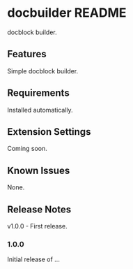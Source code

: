 # docbuilder README

docblock builder.

## Features

Simple docblock builder.

## Requirements

Installed automatically.

## Extension Settings

Coming soon.

## Known Issues

None.

## Release Notes

v1.0.0 - First release.

### 1.0.0

Initial release of ...
